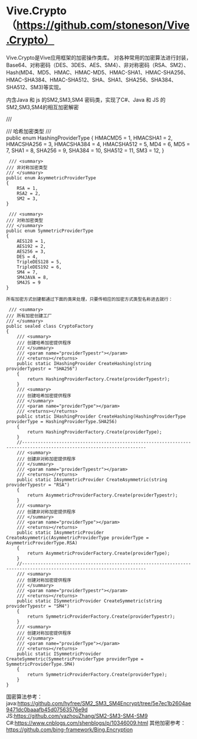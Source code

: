 # Vive.Crypto（https://github.com/stoneson/Vive.Crypto）
Vive.Crypto是Vive应用框架的加密操作类库。 对各种常用的加密算法进行封装，Base64、对称密码（DES、3DES、AES、SM4）、非对称密码（RSA、SM2）、Hash(MD4、MD5、HMAC、HMAC-MD5、HMAC-SHA1、HMAC-SHA256、HMAC-SHA384、HMAC-SHA512、SHA、SHA1、SHA256、SHA384、SHA512、SM3)等实现。

内含Java 和 js 的SM2,SM3,SM4 密码类，实现了C#、Java 和 JS 的SM2,SM3,SM4的相互加密解密


/// <summary>
    /// 哈希加密类型
    /// </summary>
    public enum HashingProviderType
    {
        HMACMD5 = 1,
        HMACSHA1 = 2,
        HMACSHA256 = 3,
        HMACSHA384 = 4,
        HMACSHA512 = 5,
        MD4 = 6,
        MD5 = 7,
        SHA1 = 8,
        SHA256 = 9,
        SHA384 = 10,
        SHA512 = 11,
        SM3 = 12,
    }
    
     /// <summary>
    /// 非对称加密类型
    /// </summary>
    public enum AsymmetricProviderType
    {
        RSA = 1,
        RSA2 = 2,
        SM2 = 3,
    }
    
     /// <summary>
    /// 对称加密类型
    /// </summary>
    public enum SymmetricProviderType
    {
        AES128 = 1,
        AES192 = 2,
        AES256 = 3,
        DES = 4,
        TripleDES128 = 5,
        TripleDES192 = 6,
        SM4 = 7,
        SM4JAVA = 8,
        SM4JS = 9
    }
    
    所有加密方式创建都通过下面的类来处理，只要传相应的加密方式类型名称进去就行：
    
     /// <summary>
    /// 所有加密创建工厂
    /// </summary>
    public sealed class CryptoFactory
    {
        /// <summary>
        /// 创建哈希加密提供程序
        /// </summary>
        /// <param name="providerTypestr"></param>
        /// <returns></returns>
        public static IHashingProvider CreateHashing(string providerTypestr = "SHA256")
        {
            return HashingProviderFactory.Create(providerTypestr);
        }
        /// <summary>
        /// 创建哈希加密提供程序
        /// </summary>
        /// <param name="providerType"></param>
        /// <returns></returns>
        public static IHashingProvider CreateHashing(HashingProviderType providerType = HashingProviderType.SHA256)
        {
            return HashingProviderFactory.Create(providerType);
        }
        //---------------------------------------------------------------------------------------------------------------------
        /// <summary>
        /// 创建非对称加密提供程序
        /// </summary>
        /// <param name="providerTypestr"></param>
        /// <returns></returns>
        public static IAsymmetricProvider CreateAsymmetric(string providerTypestr = "RSA")
        {
            return AsymmetricProviderFactory.Create(providerTypestr);
        }
        /// <summary>
        /// 创建非对称加密提供程序
        /// </summary>
        /// <param name="providerType"></param>
        /// <returns></returns>
        public static IAsymmetricProvider CreateAsymmetric(AsymmetricProviderType providerType = AsymmetricProviderType.RSA)
        {
            return AsymmetricProviderFactory.Create(providerType);
        }
        //---------------------------------------------------------------------------------------------------------------------
        /// <summary>
        /// 创建对称加密提供程序
        /// </summary>
        /// <param name="providerTypestr"></param>
        /// <returns></returns>
        public static ISymmetricProvider CreateSymmetric(string providerTypestr = "SM4")
        {
            return SymmetricProviderFactory.Create(providerTypestr);
        }
        /// <summary>
        /// 创建对称加密提供程序
        /// </summary>
        /// <param name="providerType"></param>
        /// <returns></returns>
        public static ISymmetricProvider CreateSymmetric(SymmetricProviderType providerType = SymmetricProviderType.SM4)
        {
            return SymmetricProviderFactory.Create(providerType);
        }
    }

国密算法参考：
java:https://github.com/hyfree/SM2_SM3_SM4Encrypt/tree/5e7ec1b2604ae9471dc0baaafb45d07563576e9d
JS:https://github.com/yazhouZhang/SM2-SM3-SM4-SM9
C#:https://www.cnblogs.com/shenblogs/p/10346009.html
其他加密参考：
https://github.com/bing-framework/Bing.Encryption
